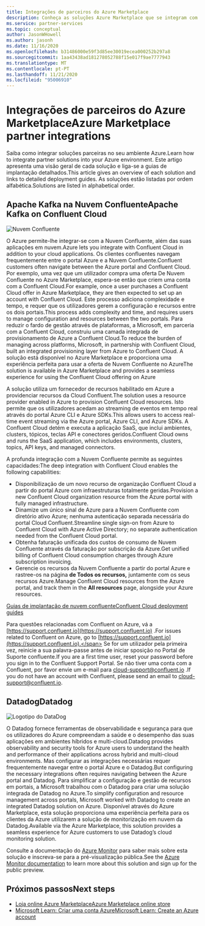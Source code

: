 ```yaml
---
title: Integrações de parceiros do Azure Marketplace
description: Conheça as soluções Azure Marketplace que se integram com o seu ambiente Azure e obtenha link para guias de implementação de parceiros microsoft.
ms.service: partner-services
ms.topic: conceptual
author: JasonWHowell
ms.author: jasonh
ms.date: 11/16/2020
ms.openlocfilehash: b31486000e59f3d85ee30019ecea000252b297a8
ms.sourcegitcommit: 1aa43438ad181278052788f15e017f9ae7777943
ms.translationtype: MT
ms.contentlocale: pt-PT
ms.lasthandoff: 11/21/2020
ms.locfileid: "95006910"
---
```

# <a name="azure-marketplace-partner-integrations"></a><span data-ttu-id="a32c8-103">Integrações de parceiros do Azure Marketplace</span><span class="sxs-lookup"><span data-stu-id="a32c8-103">Azure Marketplace partner integrations</span></span>

<span data-ttu-id="a32c8-104">Saiba como integrar soluções parceiras no seu ambiente Azure.</span><span class="sxs-lookup"><span data-stu-id="a32c8-104">Learn how to integrate partner solutions into your Azure environment.</span></span> <span data-ttu-id="a32c8-105">Este artigo apresenta uma visão geral de cada solução e liga-se a guias de implantação detalhados.</span><span class="sxs-lookup"><span data-stu-id="a32c8-105">This article gives an overview of each solution and links to detailed deployment guides.</span></span> <span data-ttu-id="a32c8-106">As soluções estão listadas por ordem alfabética.</span><span class="sxs-lookup"><span data-stu-id="a32c8-106">Solutions are listed in alphabetical order.</span></span> 

## <a name="apache-kafka-on-confluent-cloud"></a><span data-ttu-id="a32c8-107">Apache Kafka na Nuvem Confluente</span><span class="sxs-lookup"><span data-stu-id="a32c8-107">Apache Kafka on Confluent Cloud</span></span>

![Nuvem Confluente](./media/partners/confluent-cloud.png)

<span data-ttu-id="a32c8-109">O Azure permite-lhe integrar-se com a Nuvem Confluente, além das suas aplicações em nuvem.</span><span class="sxs-lookup"><span data-stu-id="a32c8-109">Azure lets you integrate with Confluent Cloud in addition to your cloud applications.</span></span> <span data-ttu-id="a32c8-110">Os clientes confluentes navegam frequentemente entre o portal Azure e a Nuvem Confluente.</span><span class="sxs-lookup"><span data-stu-id="a32c8-110">Confluent customers often navigate between the Azure portal and Confluent Cloud.</span></span> <span data-ttu-id="a32c8-111">Por exemplo, uma vez que um utilizador compra uma oferta De Nuvem Confluente no Azure Marketplace, espera-se então que criem uma conta com a Confluent Cloud.</span><span class="sxs-lookup"><span data-stu-id="a32c8-111">For example, once a user purchases a Confluent Cloud offer in Azure Marketplace, they are then expected to set up an account with Confluent Cloud.</span></span> <span data-ttu-id="a32c8-112">Este processo adiciona complexidade e tempo, e requer que os utilizadores gerem a configuração e recursos entre os dois portais.</span><span class="sxs-lookup"><span data-stu-id="a32c8-112">This process adds complexity and time, and requires users to manage configuration and resources between the two portals.</span></span> <span data-ttu-id="a32c8-113">Para reduzir o fardo de gestão através de plataformas, a Microsoft, em parceria com a Confluent Cloud, construiu uma camada integrada de provisionamento de Azure a Confluent Cloud.</span><span class="sxs-lookup"><span data-stu-id="a32c8-113">To reduce the burden of managing across platforms, Microsoft, in partnership with Confluent Cloud, built an integrated provisioning layer from Azure to Confluent Cloud.</span></span> <span data-ttu-id="a32c8-114">A solução está disponível no Azure Marketplace e proporciona uma experiência perfeita para usar a oferta de Nuvem Confluente no Azure</span><span class="sxs-lookup"><span data-stu-id="a32c8-114">The solution is available in Azure Marketplace and  provides a seamless experience for using the Confluent Cloud offering on Azure</span></span>

<span data-ttu-id="a32c8-115">A solução utiliza um fornecedor de recursos habilitado em Azure a providenciar recursos da Cloud Confluent.</span><span class="sxs-lookup"><span data-stu-id="a32c8-115">The solution uses a resource provider enabled in Azure to provision Confluent Cloud resources.</span></span> <span data-ttu-id="a32c8-116">Isto permite que os utilizadores acedam ao streaming de eventos em tempo real através do portal Azure CLI e Azure SDKs.</span><span class="sxs-lookup"><span data-stu-id="a32c8-116">This allows users to access real-time event streaming via the Azure portal, Azure CLI, and Azure SDKs.</span></span> <span data-ttu-id="a32c8-117">A Confluent Cloud detém e executa a aplicação SaaS, que inclui ambientes, clusters, tópicos, teclas API e conectores geridos.</span><span class="sxs-lookup"><span data-stu-id="a32c8-117">Confluent Cloud owns and runs the SaaS application, which includes environments, clusters, topics, API keys, and managed connectors.</span></span>

<span data-ttu-id="a32c8-118">A profunda integração com a Nuvem Confluente permite as seguintes capacidades:</span><span class="sxs-lookup"><span data-stu-id="a32c8-118">The deep integration with Confluent Cloud enables the following capabilities:</span></span>

- <span data-ttu-id="a32c8-119">Disponibilização de um novo recurso de organização Confluent Cloud a partir do portal Azure com infraestruturas totalmente geridas.</span><span class="sxs-lookup"><span data-stu-id="a32c8-119">Provision a new Confluent Cloud organization resource from the Azure portal with fully managed infrastructure.</span></span>
- <span data-ttu-id="a32c8-120">Dinamize um único sinal de Azure para a Nuvem Confluente com diretório ativo Azure; nenhuma autenticação separada necessária do portal Cloud Confluent.</span><span class="sxs-lookup"><span data-stu-id="a32c8-120">Streamline single sign-on from Azure to Confluent Cloud with Azure Active Directory; no separate authentication needed from the Confluent Cloud portal.</span></span>
- <span data-ttu-id="a32c8-121">Obtenha faturação unificada dos custos de consumo de Nuvem Confluente através da faturação por subscrição da Azure.</span><span class="sxs-lookup"><span data-stu-id="a32c8-121">Get unified billing of Confluent Cloud consumption charges through Azure subscription invoicing.</span></span>
- <span data-ttu-id="a32c8-122">Gerencie os recursos da Nuvem Confluente a partir do portal Azure e rastree-os na página **de Todos os recursos,** juntamente com os seus recursos Azure.</span><span class="sxs-lookup"><span data-stu-id="a32c8-122">Manage Confluent Cloud resources from the Azure portal, and track them in the **All resources** page, alongside your Azure resources.</span></span>

[<span data-ttu-id="a32c8-123">Guias de implantação de nuvem confluente</span><span class="sxs-lookup"><span data-stu-id="a32c8-123">Confluent Cloud deployment guides</span></span>](https://docs.confluent.io/current/cloud/marketplace/index.html)

<span data-ttu-id="a32c8-124">Para questões relacionadas com Confluent on Azure, vá a [https://support.confluent.io](https://support.confluent.io) .</span><span class="sxs-lookup"><span data-stu-id="a32c8-124">For issues related to Confluent on Azure, go to [https://support.confluent.io](https://support.confluent.io).</span></span> <span data-ttu-id="a32c8-125">Se for um utilizador pela primeira vez, reinicie a sua palavra-passe antes de iniciar sposição no Portal de Suporte confluente.</span><span class="sxs-lookup"><span data-stu-id="a32c8-125">If you are a first time user, reset your password before you sign in to the Confluent Support Portal.</span></span> <span data-ttu-id="a32c8-126">Se não tiver uma conta com a Confluent, por favor envie um e-mail para [cloud-support@confluent.io](mailto:cloud-support@confluent.io) .</span><span class="sxs-lookup"><span data-stu-id="a32c8-126">If you do not have an account with Confluent, please send an email to [cloud-support@confluent.io](mailto:cloud-support@confluent.io).</span></span>

## <a name="datadog"></a><span data-ttu-id="a32c8-127">Datadog</span><span class="sxs-lookup"><span data-stu-id="a32c8-127">Datadog</span></span>

![Logotipo do DataDog](./media/partners/datadog.png)

<span data-ttu-id="a32c8-129">O Datadog fornece ferramentas de observabilidade e segurança para que os utilizadores do Azure compreendam a saúde e o desempenho das suas aplicações em ambientes híbridos e multi-cloud.</span><span class="sxs-lookup"><span data-stu-id="a32c8-129">Datadog provides observability and security tools for Azure users to understand the health and performance of their applications across hybrid and multi-cloud environments.</span></span> <span data-ttu-id="a32c8-130">Mas configurar as integrações necessárias requer frequentemente navegar entre o portal Azure e o Datadog.</span><span class="sxs-lookup"><span data-stu-id="a32c8-130">But configuring the necessary integrations often requires navigating between the Azure portal and Datadog.</span></span> <span data-ttu-id="a32c8-131">Para simplificar a configuração e gestão de recursos em portais, a Microsoft trabalhou com o Datadog para criar uma solução integrada de Datadog no Azure.</span><span class="sxs-lookup"><span data-stu-id="a32c8-131">To simplify configuration and resource management across portals, Microsoft worked with Datadog to create an integrated Datadog solution on Azure.</span></span> <span data-ttu-id="a32c8-132">Disponível através do Azure Marketplace, esta solução proporciona uma experiência perfeita para os clientes da Azure utilizarem a solução de monitorização em nuvem da Datadog.</span><span class="sxs-lookup"><span data-stu-id="a32c8-132">Available via the Azure Marketplace, this solution provides a seamless experience for Azure customers to use Datadog’s cloud monitoring solution.</span></span>

<span data-ttu-id="a32c8-133">Consulte a documentação do [Azure Monitor](/azure/azure-monitor/platform/partners#datadog) para saber mais sobre esta solução e inscreva-se para a pré-visualização pública.</span><span class="sxs-lookup"><span data-stu-id="a32c8-133">See the [Azure Monitor documentation](/azure/azure-monitor/platform/partners#datadog) to learn more about this solution and sign up for the public preview.</span></span>

## <a name="next-steps"></a><span data-ttu-id="a32c8-134">Próximos passos</span><span class="sxs-lookup"><span data-stu-id="a32c8-134">Next steps</span></span>

- [<span data-ttu-id="a32c8-135">Loja online Azure Marketplace</span><span class="sxs-lookup"><span data-stu-id="a32c8-135">Azure Marketplace online store</span></span>](https://azure.microsoft.com/marketplace/)
- [<span data-ttu-id="a32c8-136">Microsoft Learn: Criar uma conta Azure</span><span class="sxs-lookup"><span data-stu-id="a32c8-136">Microsoft Learn: Create an Azure account</span></span>](/learn/modules/create-an-azure-account/)
